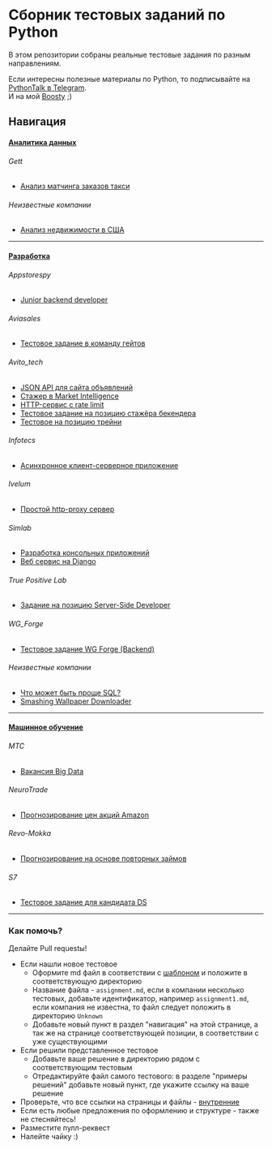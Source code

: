 # Сборник тестовых заданий по Python

В этом репозитории собраны реальные тестовые задания по разным направлениям. 

Если интересны полезные материалы по Python, то подписывайте на [PythonTalk в Telegram](https://t.me/pythontalk_ru).  
И на мой [Boosty](https://boosty.to/obulygin) ;)

## Навигация

#### [Аналитика данных](/analyst/README.md)

###### Gett

- [Анализ матчинга заказов такси](/analyst/Gett/assignment.md)

###### Неизвестные компании

- [Анализ недвижимости в США](/analyst/Unknown/assignment.md)

***

#### [Разработка](/developer/README.md)

###### Appstorespy

- [Junior backend developer](/developer/Appstorespy/assignment.md)
  
###### Aviasales

- [Тестовое задание в команду гейтов](/developer/aviasales/assignment.md)

###### Avito_tech

- [JSON API для сайта объявлений](/developer/Avito_tech/assignment1.md)
- [Стажер в Market Intelligence](/developer/Avito_tech/assignment2.md)
- [HTTP-сервис с rate limit](/developer/Avito_tech/assignment3.md)
- [Тестовое задание на позицию стажёра бекендера](/developer/Avito_tech/assignment4.md)
- [Тестовое на позицию трейни](/developer/Avito_tech/assignment5)

###### Infotecs

- [Асинхронное клиент-серверное приложение](/developer/Infotecs/assignment.md)

###### Ivelum

- [Простой http-proxy сервер](/developer/Ivelum/assignment.md)

###### Simlab

- [Разработка консольных приложений](/developer/SIMLAB/assignment1.md)
- [Веб сервис на Django](/developer/SIMLAB/assignment2.md)

###### True Positive Lab

- [Задание на позицию Server-Side Developer](/developer/True%20Positive%20Lab/assignment.md)

###### WG_Forge

- [Тестовое задание WG Forge (Backend)](/developer/WG_Forge/assignment.md)

###### Неизвестные компании

- [Что может быть проще SQL?](/developer/Unknown/assignment1.md)
- [Smashing Wallpaper Downloader](/developer/Unknown/assignment2.md)

***

#### [Машинное обучение](/ml/README.md)

###### МТС

- [Вакансия Big Data](/ml/mts/assignment.md)

###### NeuroTrade

- [Прогнозирование цен акций Amazon](/ml/NeuroTrade/assignment.md)

###### Revo-Mokka

- [Прогнозирование на основе повторных займов](/ml/Revo-Mokka/assignment.md)

###### S7

- [Тестовое задание для кандидата DS](/ml/s7/assignment.md)

***

### Как помочь?

Делайте Pull requestы!

- Если нашли новое тестовое
	- Оформите md файл в соответствии с [шаблоном](Assignments-template.md) и положите в соответствующую директорию
	- Название файла - `assignment.md`, если в компании несколько тестовых, добавьте идентификатор, например `assignment1.md`, если компания не известна, то файл следует положить в директорию `Unknown`
	- Добавьте новый пункт в раздел "навигация" на этой странице, а так же на странице соответствующей позиции, в соответствии с уже существующими
- Если решили представленное тестовое
	- Добавьте ваше решение в директорию рядом с соответствующим тестовым
	- Отредактируйте файл самого тестового: в разделе "примеры решений" добавьте новый пункт, где укажите ссылку на ваше решение
- Проверьте, что все ссылки на страницы и файлы - [внутренние](https://docs.github.com/ru/get-started/writing-on-github/getting-started-with-writing-and-formatting-on-github/basic-writing-and-formatting-syntax#relative-links)
- Если есть любые предложения по оформлению и структуре - также не стесняйтесь! 
- Разместите пулл-реквест
- Налейте чайку :)